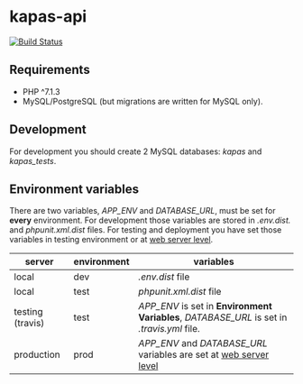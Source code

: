 # kapas-api

[![Build Status](https://travis-ci.org/gyKa/kapas-api.svg?branch=master)](https://travis-ci.org/gyKa/kapas-api)

## Requirements

* PHP ^7.1.3
* MySQL/PostgreSQL (but migrations are written for MySQL only).

## Development

For development you should create 2 MySQL databases: *kapas* and *kapas_tests*.

## Environment variables

There are two variables, *APP_ENV* and *DATABASE_URL*, must be set for **every** environment.
For development those variables are stored in *.env.dist.* and *phpunit.xml.dist* files.
For testing and deployment you have set those variables in testing environment or at [web server level].

| server | environment | variables |
|---|---|---|
| local | dev | *.env.dist* file |
| local | test | *phpunit.xml.dist* file |
| testing (travis) | test | *APP_ENV* is set in **Environment Variables**, *DATABASE_URL* is set in *.travis.yml* file. |
| production | prod | *APP_ENV* and *DATABASE_URL* variables are set at [web server level] |

[web server level]: http://symfony.com/doc/current/configuration/external_parameters.html#configuration-env-var-in-prod
